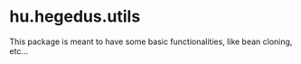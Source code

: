 hu.hegedus.utils
================

This package is meant to have some basic functionalities, like bean cloning, etc...

